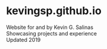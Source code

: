 # kevingsp.github.io
Website for and by Kevin G. Salinas <br>
Showcasing projects and experience <br> 
Updated 2019 
